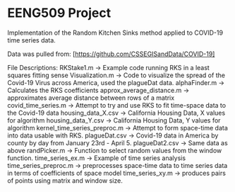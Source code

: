 # EENG509 Project

Implementation of the Random Kitchen Sinks method applied to COVID-19 time series data.

Data was pulled from:
[https://github.com/CSSEGISandData/COVID-19]

File Descriptions: 
RKStake1.m -> Example code running RKS in a least squares fitting sense
Visualization.m -> Code to visualize the spread of the Covid-19 Virus across America, used the plagueDat data.
alphaFinder.m -> Calculates the RKS coefficients 
approx_average_distance.m -> approximates average distance between rows of a matrix
covid_time_series.m -> Attempt to try and use RKS to fit time-space data to the Covid-19 data
housing_data_X.csv -> California Housing Data, X values for algorithm
housing_data_Y.csv -> California Housing Data, Y values for algorithm
kernel_time_series_preproc.m -> Attempt to form space-time data into data usable with RKS.
plagueDat.csv -> Covid-19 data in America by county by day from January 23rd - April 5.
plagueDat2.csv -> Same data as above
randPicker.m -> Function to select random values from the window function.
time_series_ex.m -> Example of time series analysis
time_series_preproc.m -> preprocesses space-time data to time series data in terms of coefficients of space model
time_series_xy.m -> produces pairs of points using matrix and window size.
